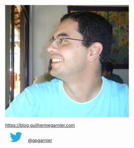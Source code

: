 <img src="static/eu.jpg" width="400px" />

https://blog.guilhermegarnier.com

<img src="static/twitter.svg" style="width: 40px; margin: 0 15px" />
<a href="https://twitter.com/gpgarnier/">@gpgarnier</a>
